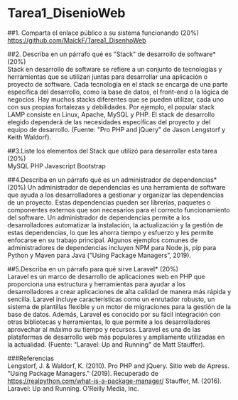 # Tarea1_DisenioWeb
##1. Comparta el enlace público a su sistema funcionando (20%)  
  https://github.com/MaickF/Tarea1_DisenhoWeb

##2. Describa en un párrafo qué es "Stack" de desarrollo de software* (20%)  
  Stack en desarrollo de software se refiere a un conjunto de tecnologías y herramientas que se utilizan juntas para desarrollar una aplicación o proyecto de     software. Cada tecnología en el stack se encarga de una parte específica del desarrollo, como la base de datos, el front-end o la lógica de negocios. Hay       muchos stacks diferentes que se pueden utilizar, cada uno con sus propias fortalezas y debilidades. Por ejemplo, el popular stack LAMP consiste en Linux,       Apache, MySQL y PHP. El stack de desarrollo elegido dependerá de las necesidades específicas del proyecto y del equipo de desarrollo. (Fuente: "Pro PHP and     jQuery" de Jason Lengstorf y Keith Waldorf).

##3.Liste los elementos del Stack que utilizó para desarrollar esta tarea (20%)  
  MySQL
  PHP
  Javascript
  Bootstrap

##4.Describa en un párrafo qué es un administrador de dependencias* (20%)
  Un administrador de dependencias es una herramienta de software que ayuda a los desarrolladores a gestionar y organizar las dependencias de un proyecto. Estas   dependencias pueden ser librerías, paquetes o componentes externos que son necesarios para el correcto funcionamiento del software. Un administrador de         dependencias permite a los desarrolladores automatizar la instalación, la actualización y la gestión de estas dependencias, lo que les ahorra tiempo y           esfuerzo y les permite enfocarse en su trabajo principal. Algunos ejemplos comunes de administradores de dependencias incluyen NPM para Node.js, pip para       Python y Maven para Java (“Using Package Managers”, 2019).

##5.Describa en un párrafo para qué sirve Laravel* (20%)  
  Laravel es un marco de desarrollo de aplicaciones web en PHP que proporciona una estructura y herramientas para ayudar a los desarrolladores a crear             aplicaciones de alta calidad de manera más rápida y sencilla. Laravel incluye características como un enrutador robusto, un sistema de plantillas flexible y     un motor de migraciones para la gestión de la base de datos. Además, Laravel es conocido por su fácil integración con otras bibliotecas y herramientas, lo que   permite a los desarrolladores aprovechar al máximo su tiempo y recursos. Laravel es una de las plataformas de desarrollo web más populares y ampliamente         utilizadas en la actualidad. (Fuente: "Laravel: Up and Running" de Matt Stauffer).

###Referencias  
Lengstorf, J. & Waldorf, K. (2010). Pro PHP and jQuery. Sitio web de Apress.
"Using Package Managers." (2019). Recuperado de https://realpython.com/what-is-a-package-manager/
Stauffer, M. (2016). Laravel: Up and Running. O'Reilly Media, Inc.
